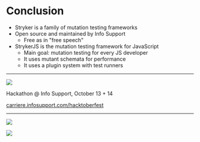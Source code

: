 # Conclusion

- Stryker is a family of mutation testing frameworks
- Open source and maintained by Info Support
  - Free as in "free speech"
- StrykerJS is the mutation testing framework for JavaScript
  - Main goal: mutation testing for every JS developer
  - It uses mutant schemata for performance
  - It uses a plugin system with test runners

---

<!-- .slide: data-background-color="#1a0306"  -->

![](/img/hacktoberfest-2023.webp)

Hackathon @ Info Support, October 13 + 14

<!-- .element class="hacktoberfest" -->

[carriere.infosupport.com/hacktoberfest](https://carriere.infosupport.com/hacktoberfest/) <!-- .element target="_blank" -->

<!-- .element class="hacktoberfest" -->

---

<!-- .slide: data-background-color="#1a0306" -->

<div class="kc-columns">

![](/img/stryker-socks.jpg) <!-- .element class="img-round-vertical" -->

![](/img/thesis-fair.png)

</div>
